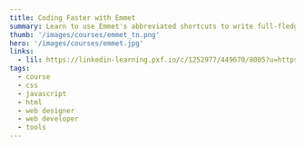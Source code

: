 ```yaml
---
title: Coding Faster with Emmet
summary: Learn to use Emmet's abbreviated shortcuts to write full-fledged HTML, XML, CSS, and code faster and more efficiently.
thumb: '/images/courses/emmet_tn.png'
hero: '/images/courses/emmet.jpg'
links:
  - lil: https://linkedin-learning.pxf.io/c/1252977/449670/8005?u=https%3A%2F%2Fwww.linkedin.com%2Flearning%2Fcoding-faster-with-emmet
tags:
  - course
  - css
  - javascript
  - html
  - web designer
  - web developer
  - tools
---
```

